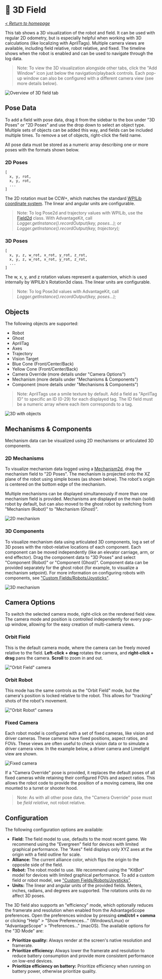 # 👀 3D Field

_[< Return to homepage](/docs/INDEX.md)_

This tab shows a 3D visualization of the robot and field. It can be used with regular 2D odometry, but is especially helpful when working with 3D calculations (like localizing with AprilTags). Multiple camera views are available, including field relative, robot relative, and fixed. The timeline shows when the robot is enabled and can be used to navigate through the log data.

> Note: To view the 3D visualization alongside other tabs, click the "Add Window" icon just below the navigation/playback controls. Each pop-up window can also be configured with a different camera view (see more details below).

![Overview of 3D field tab](/docs/resources/3d-field/3d-field-1.png)

## Pose Data

To add a field with pose data, drag it from the sidebar to the box under "3D Poses" or "2D Poses" and use the drop down to select an object type. Multiple sets of objects can be added this way, and fields can be included multiple times. To remove a set of objects, right-click the field name.

All pose data must be stored as a numeric array describing one or more poses with the formats shown below.

### 2D Poses

```
[
  x, y, rot,
  x, y, rot,
  ...
]
```

The 2D rotation must be CCW+, which matches the standard [WPILib coordinate system](https://docs.wpilib.org/en/stable/docs/software/advanced-controls/geometry/coordinate-systems.html). The linear and angular units are configurable.

> Note: To log Pose2d and trajectory values with WPILib, use the [Field2d](https://docs.wpilib.org/en/stable/docs/software/dashboards/glass/field2d-widget.html) class. With AdvantageKit, call _Logger.getInstance().recordOutput(key, poses...);_ or _Logger.getInstance().recordOutput(key, trajectory);_

### 3D Poses

```
[
  x, y, z, w_rot, x_rot, y_rot, z_rot,
  x, y, z, w_rot, x_rot, y_rot, z_rot,
  ...
]
```

The w, x, y, and z rotation values represent a quaternion, which is used internally by WPILib's Rotation3d class. The linear units are configurable.

> Note: To log Pose3d values with AdvantageKit, call _Logger.getInstance().recordOutput(key, poses...);_

## Objects

The following objects are supported:

- Robot
- Ghost
- AprilTag
- Axes
- Trajectory
- Vision Target
- Blue Cone (Front/Center/Back)
- Yellow Cone (Front/Center/Back)
- Camera Override (more details under "Camera Options")
- Mechanism (more details under "Mechanisms & Components")
- Component (more details under "Mechanisms & Components")

> Note: AprilTags use a smile texture by default. Add a field as "AprilTag ID" to specific an ID (0-29) for each displayed tag. The ID field must be a numeric array where each item corresponds to a tag.

![3D with objects](/docs/resources/3d-field/3d-field-2.gif)

## Mechanisms & Components

Mechanism data can be visualized using 2D mechanisms or articulated 3D components.

### 2D Mechanisms

To visualize mechanism data logged using a [Mechanism2d](https://docs.wpilib.org/en/stable/docs/software/dashboards/glass/mech2d-widget.html), drag the mechanism field to "2D Poses". The mechanism is projected onto the XZ plane of the robot using simple boxes (as shown below). The robot's origin is centered on the bottom edge of the mechanism.

Multiple mechanisms can be displayed simultaneously if more than one mechanism field is provided. Mechanisms are displayed on the main (solid) robot by default, but can also moved to the ghost robot by switching from "Mechanism (Robot)" to "Mechanism (Ghost)".

![2D mechanism](/docs/resources/3d-field/3d-field-3.gif)

### 3D Components

To visualize mechanism data using articulated 3D components, log a set of 3D poses with the robot-relative locations of each component. Each component can be moved independently (like an elevator carriage, arm, or end effector). Drag the component data to "3D Poses" and select "Component (Robot)" or "Component (Ghost)". Component data can be provided separately for the ghost robot (for example, to visualize a mechanism setpoint). For more information on configuring robots with components, see ["Custom Fields/Robots/Joysticks"](/docs/CUSTOM-CONFIG.md).

![3D mechanism](/docs/resources/3d-field/3d-field-4.gif)

## Camera Options

To switch the selected camera mode, right-click on the rendered field view. The camera mode and position is controlled independently for every pop-up window, allowing for the easy creation of multi-camera views.

### Orbit Field

This is the default camera mode, where the camera can be freely moved relative to the field. **Left-click + drag** rotates the camera, and **right-click + drag** pans the camera. **Scroll** to zoom in and out.

!["Orbit Field" camera](/docs/resources/3d-field/3d-field-5.gif)

### Orbit Robot

This mode has the same controls as the "Orbit Field" mode, but the camera's position is locked relative to the robot. This allows for "tracking" shots of the robot's movement.

!["Orbit Robot" camera](/docs/resources/3d-field/3d-field-6.gif)

### Fixed Camera

Each robot model is configured with a set of fixed cameras, like vision and driver cameras. These cameras have fixed positions, aspect ratios, and FOVs. These views are often useful to check vision data or to simulate a driver camera view. In the example below, a driver camera and Limelight view are shown.

![Fixed camera](/docs/resources/3d-field/3d-field-7.gif)

If a "Camera Override" pose is provided, it replaces the default poses of all fixed cameras while retaining their configured FOVs and aspect ratios. This allows the robot code to provide the position of a moving camera, like one mounted to a turret or shooter hood.

> Note: As with all other pose data, the "Camera Override" pose must be _field relative_, not robot relative.

## Configuration

The following configuration options are available:

- **Field:** The field model to use, defaults to the most recent game. We recommend using the "Evergreen" field for devices with limited graphical performance. The "Axes" field displays only XYZ axes at the origin with a field outline for scale.
- **Alliance:** The current alliance color, which flips the origin to the opposite side of the field.
- **Robot:** The robot model to use. We recommend using the "KitBot" model for devices with limited graphical performance. To add a custom field or robot model, see ["Custom Fields/Robots/Joysticks"](/docs/CUSTOM-CONFIG.md).
- **Units:** The linear and angular units of the provided fields. Meters, inches, radians, and degrees are supported. The rotations units do no affect 3D poses.

The 3D field also supports an "efficiency" mode, which optionally reduces the framerate and resolution when enabled from the AdvantageScope preferences. Open the preferences window by pressing **cmd/ctrl + comma** or clicking "Help" > "Show Preferences..." (Windows/Linux) or "AdvantageScope" > "Preferences..." (macOS). The available options for the "3D Mode" are:

- **Prioritize quality:** Always render at the screen's native resolution and framerate.
- **Prioritize efficiency:** Always lower the framerate and resolution to reduce battery consumption and provide more consistent performance on low-end devices.
- **Prioritize efficiency on battery:** Prioritize efficiency when running on battery power, otherwise prioritize quality.
